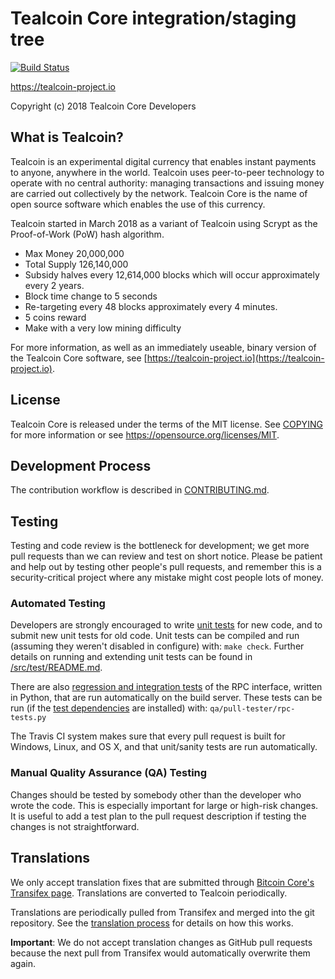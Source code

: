 Tealcoin Core integration/staging tree
=====================================

[![Build Status](https://travis-ci.org/litecoin-project/litecoin.svg?branch=master)](https://travis-ci.org/litecoin-project/litecoin)

https://tealcoin-project.io

Copyright (c) 2018 Tealcoin Core Developers

What is Tealcoin?
----------------

Tealcoin is an experimental digital currency that enables instant payments to
anyone, anywhere in the world. Tealcoin uses peer-to-peer technology to operate
with no central authority: managing transactions and issuing money are carried
out collectively by the network. Tealcoin Core is the name of open source
software which enables the use of this currency.

Tealcoin started in March 2018 as a variant of Tealcoin using Scrypt as the Proof-of-Work (PoW) hash algorithm.

- Max Money 20,000,000
- Total Supply 126,140,000
- Subsidy halves every 12,614,000 blocks which will occur approximately every 2 years.
- Block time change to 5 seconds
- Re-targeting every 48 blocks approximately every 4 minutes.
- 5 coins reward
- Make with a very low mining difficulty

For more information, as well as an immediately useable, binary version of
the Tealcoin Core software, see [https://tealcoin-project.io](https://tealcoin-project.io).

License
-------

Tealcoin Core is released under the terms of the MIT license. See [COPYING](COPYING) for more
information or see https://opensource.org/licenses/MIT.

Development Process
-------------------

The contribution workflow is described in [CONTRIBUTING.md](CONTRIBUTING.md).

Testing
-------

Testing and code review is the bottleneck for development; we get more pull
requests than we can review and test on short notice. Please be patient and help out by testing
other people's pull requests, and remember this is a security-critical project where any mistake might cost people
lots of money.

### Automated Testing

Developers are strongly encouraged to write [unit tests](src/test/README.md) for new code, and to
submit new unit tests for old code. Unit tests can be compiled and run
(assuming they weren't disabled in configure) with: `make check`. Further details on running
and extending unit tests can be found in [/src/test/README.md](/src/test/README.md).

There are also [regression and integration tests](/qa) of the RPC interface, written
in Python, that are run automatically on the build server.
These tests can be run (if the [test dependencies](/qa) are installed) with: `qa/pull-tester/rpc-tests.py`

The Travis CI system makes sure that every pull request is built for Windows, Linux, and OS X, and that unit/sanity tests are run automatically.

### Manual Quality Assurance (QA) Testing

Changes should be tested by somebody other than the developer who wrote the
code. This is especially important for large or high-risk changes. It is useful
to add a test plan to the pull request description if testing the changes is
not straightforward.

Translations
------------

We only accept translation fixes that are submitted through [Bitcoin Core's Transifex page](https://www.transifex.com/projects/p/bitcoin/).
Translations are converted to Tealcoin periodically.

Translations are periodically pulled from Transifex and merged into the git repository. See the
[translation process](doc/translation_process.md) for details on how this works.

**Important**: We do not accept translation changes as GitHub pull requests because the next
pull from Transifex would automatically overwrite them again.
